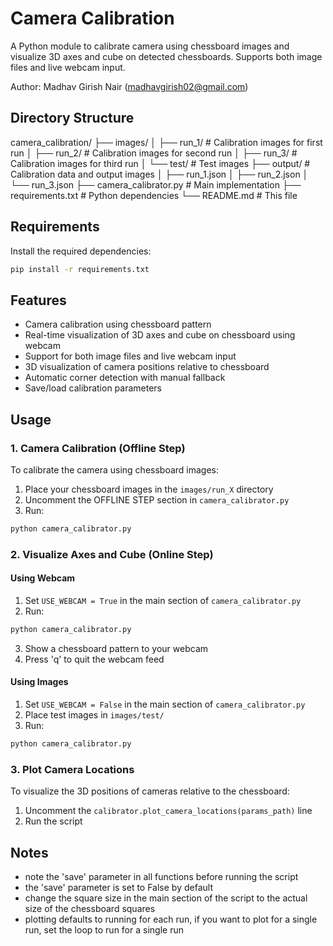 # Camera Calibration

A Python module to calibrate camera using chessboard images and visualize 3D axes and cube on detected chessboards. Supports both image files and live webcam input.

Author: Madhav Girish Nair ([madhavgirish02@gmail.com](mailto:madhavgirish02@gmail.com))

## Directory Structure

 camera_calibration/
├── images/
│ ├── run_1/ # Calibration images for first run
│ ├── run_2/ # Calibration images for second run
│ ├── run_3/ # Calibration images for third run
│ └── test/ # Test images
├── output/ # Calibration data and output images
│ ├── run_1.json
│ ├── run_2.json
│ └── run_3.json
├── camera_calibrator.py # Main implementation
├── requirements.txt # Python dependencies
└── README.md # This file

## Requirements

Install the required dependencies:

```bash
pip install -r requirements.txt
```

## Features

- Camera calibration using chessboard pattern
- Real-time visualization of 3D axes and cube on chessboard using webcam
- Support for both image files and live webcam input
- 3D visualization of camera positions relative to chessboard
- Automatic corner detection with manual fallback
- Save/load calibration parameters

## Usage

### 1. Camera Calibration (Offline Step)

To calibrate the camera using chessboard images:

1. Place your chessboard images in the `images/run_X` directory
2. Uncomment the OFFLINE STEP section in `camera_calibrator.py`
3. Run:

```bash
python camera_calibrator.py
```

### 2. Visualize Axes and Cube (Online Step)

#### Using Webcam

1. Set `USE_WEBCAM = True` in the main section of `camera_calibrator.py`
2. Run:

```bash
python camera_calibrator.py
```

3. Show a chessboard pattern to your webcam
4. Press 'q' to quit the webcam feed

#### Using Images

1. Set `USE_WEBCAM = False` in the main section of `camera_calibrator.py`
2. Place test images in `images/test/`
3. Run:

```bash
python camera_calibrator.py
```

### 3. Plot Camera Locations

To visualize the 3D positions of cameras relative to the chessboard:

1. Uncomment the `calibrator.plot_camera_locations(params_path)` line
2. Run the script


## Notes

- note the 'save' parameter in all functions before running the script
- the 'save' parameter is set to False by default
- change the square size in the main section of the script to the actual size of the chessboard squares
- plotting defaults to running for each run, if you want to plot for a single run, set the loop to run for a single run